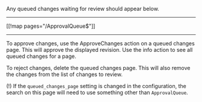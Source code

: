 
Any queued changes waiting for review should appear below. 



---

 [[!map pages="/ApprovalQueue$"]] 

---

 

To approve changes, use the ApproveChanges action on a queued changes page. This will approve the displayed revision. Use the info action to see all queued changes for a page. 

To reject changes, delete the queued changes page. This will also remove the changes from the list of changes to review. 

(!) If the `queued_changes_page` setting is changed in the configuration, the search on this page will need to use something other than `ApprovalQueue`. 
